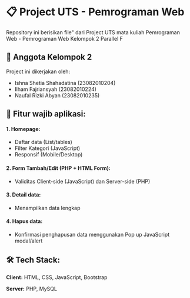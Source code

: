 
 # 📋 Project UTS - Pemrograman Web
Repository ini berisikan file" dari Project UTS mata kuliah Pemrograman Web - Pemrograman Web Kelompok 2 Parallel F


## 👥 Anggota Kelompok 2

Project ini dikerjakan oleh:

- Ishna Shetia Shahadatina (23082010204)
- Ilham Fajriansyah        (23082010224)
- Naufal Rizki Abyan       (23082010235)


## 🎯 Fitur wajib aplikasi:

#### 1. Homepage:
- Daftar data (List/tables)
- Filter Kategori (JavaScript)
- Responsif (Mobile/Desktop)

#### 2. Form Tambah/Edit (PHP + HTML Form):
- Validitas Client-side (JavaScript) dan Server-side (PHP)

#### 3. Detail data:
- Menampilkan data lengkap

#### 4. Hapus data:
- Konfirmasi penghapusan data menggunakan Pop up JavaScript modal/alert


## 🛠️ Tech Stack:

**Client:** HTML, CSS, JavaScript, Bootstrap

**Server:** PHP, MySQL










